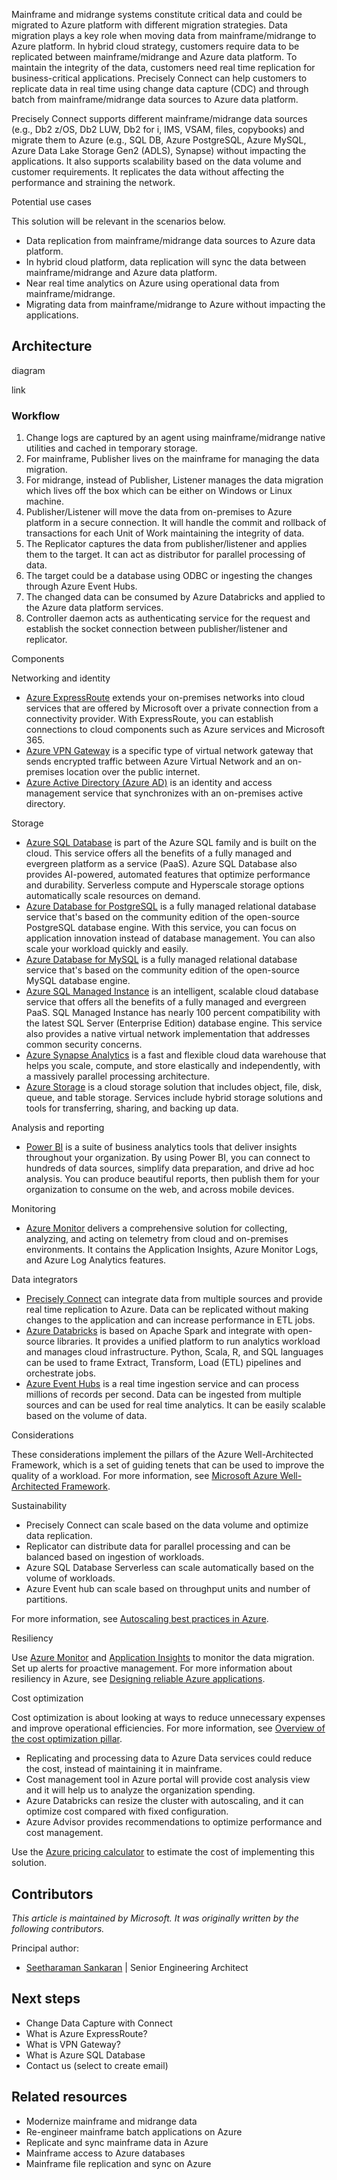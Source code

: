 Mainframe and midrange systems constitute critical data and could be migrated to Azure platform with different migration strategies. Data migration plays a key role when moving data from mainframe/midrange to Azure platform. In hybrid cloud strategy, customers require data to be replicated between mainframe/midrange and Azure data platform. To maintain the integrity of the data, customers need real time replication for business-critical applications. Precisely Connect can help customers to replicate data in real time using change data capture (CDC) and through batch from mainframe/midrange data sources to Azure data platform.

Precisely Connect supports different mainframe/midrange data sources (e.g., Db2 z/OS, Db2 LUW, Db2 for i, IMS, VSAM, files, copybooks) and migrate them to Azure (e.g., SQL DB, Azure PostgreSQL, Azure MySQL, Azure Data Lake Storage Gen2 (ADLS), Synapse) without impacting the applications. It also supports scalability based on the data volume and customer requirements. It replicates the data without affecting the performance and straining the network. 

Potential use cases

This solution will be relevant in the scenarios below.
- Data replication from mainframe/midrange data sources to Azure data platform.
- In hybrid cloud platform, data replication will sync the data between mainframe/midrange and Azure data platform.
- Near real time analytics on Azure using operational data from mainframe/midrange. 
- Migrating data from mainframe/midrange to Azure without impacting the applications.

## Architecture

diagram

link 

### Workflow 

1.	Change logs are captured by an agent using mainframe/midrange native utilities and cached in temporary storage.
2.	For mainframe, Publisher lives on the mainframe for managing the data migration.
3.	For midrange, instead of Publisher, Listener manages the data migration which lives off the box which can be either on Windows or Linux machine.
4.	Publisher/Listener will move the data from on-premises to Azure platform in a secure connection. It will handle the commit and rollback of transactions for each Unit of Work maintaining the integrity of data.
5.	The Replicator captures the data from publisher/listener and applies them to the target. It can act as distributor for parallel processing of data.
6.	The target could be a database using ODBC or ingesting the changes through Azure Event Hubs. 
7.	The changed data can be consumed by Azure Databricks and applied to the Azure data platform services.
8.	Controller daemon acts as authenticating service for the request and establish the socket connection between publisher/listener and replicator. 

Components

Networking and identity

- [Azure ExpressRoute](https://azure.microsoft.com/services/expressroute) extends your on-premises networks into cloud services that are offered by Microsoft over a private connection from a connectivity provider. With ExpressRoute, you can establish connections to cloud components such as Azure services and Microsoft 365.
- [Azure VPN Gateway](https://azure.microsoft.com/services/vpn-gateway) is a specific type of virtual network gateway that sends encrypted traffic between Azure Virtual Network and an on-premises location over the public internet.
- [Azure Active Directory (Azure AD)](https://azure.microsoft.com/services/active-directory) is an identity and access management service that synchronizes with an on-premises active directory.

Storage

- [Azure SQL Database](https://azure.microsoft.com/services/sql-database) is part of the Azure SQL family and is built on the cloud. This service offers all the benefits of a fully managed and evergreen platform as a service (PaaS). Azure SQL Database also provides AI-powered, automated features that optimize performance and durability. Serverless compute and Hyperscale storage options automatically scale resources on demand.
- [Azure Database for PostgreSQL](https://azure.microsoft.com/services/postgresql) is a fully managed relational database service that's based on the community edition of the open-source PostgreSQL database engine. With this service, you can focus on application innovation instead of database management. You can also scale your workload quickly and easily.
- [Azure Database for MySQL](https://azure.microsoft.com/services/mysql) is a fully managed relational database service that's based on the community edition of the open-source MySQL database engine.
- [Azure SQL Managed Instance](https://azure.microsoft.com/products/azure-sql/managed-instance) is an intelligent, scalable cloud database service that offers all the benefits of a fully managed and evergreen PaaS. SQL Managed Instance has nearly 100 percent compatibility with the latest SQL Server (Enterprise Edition) database engine. This service also provides a native virtual network implementation that addresses common security concerns.
- [Azure Synapse Analytics](https://azure.microsoft.com/services/synapse-analytics) is a fast and flexible cloud data warehouse that helps you scale, compute, and store elastically and independently, with a massively parallel processing architecture.
- [Azure Storage](https://azure.microsoft.com/product-categories/storage) is a cloud storage solution that includes object, file, disk, queue, and table storage. Services include hybrid storage solutions and tools for transferring, sharing, and backing up data.

Analysis and reporting

- [Power BI](https://powerbi.microsoft.com) is a suite of business analytics tools that deliver insights throughout your organization. By using Power BI, you can connect to hundreds of data sources, simplify data preparation, and drive ad hoc analysis. You can produce beautiful reports, then publish them for your organization to consume on the web, and across mobile devices.

Monitoring

- [Azure Monitor](https://azure.microsoft.com/services/monitor) delivers a comprehensive solution for collecting, analyzing, and acting on telemetry from cloud and on-premises environments. It contains the Application Insights, Azure Monitor Logs, and Azure Log Analytics features.

Data integrators

- [Precisely Connect](https://www.precisely.com/product/precisely-connect/connect) can integrate data from multiple sources and provide real time replication to Azure. Data can be replicated without making changes to the application and can increase performance in ETL jobs.
- [Azure Databricks](https://azure.microsoft.com/products/databricks) is based on Apache Spark and integrate with open-source libraries. It provides a unified platform to run analytics workload and manages cloud infrastructure. Python, Scala, R, and SQL languages can be used to frame Extract, Transform, Load (ETL) pipelines and orchestrate jobs.
- [Azure Event Hubs]() is a real time ingestion service and can process millions of records per second. Data can be ingested from multiple sources and can be used for real time analytics. It can be easily scalable based on the volume of data.  

Considerations

These considerations implement the pillars of the Azure Well-Architected Framework, which is a set of guiding tenets that can be used to improve the quality of a workload. For more information, see [Microsoft Azure Well-Architected Framework](/azure/architecture/framework).

Sustainability

- Precisely Connect can scale based on the data volume and optimize data replication.
- Replicator can distribute data for parallel processing and can be balanced based on ingestion of workloads.
- Azure SQL Database Serverless can scale automatically based on the volume of workloads.
- Azure Event hub can scale based on throughput units and number of partitions.

For more information, see [Autoscaling best practices in Azure](../../best-practices/auto-scaling.md).

Resiliency

Use [Azure Monitor](https://azure.microsoft.com/services/monitor) and [Application Insights](/azure/azure-monitor/app/app-insights-overview) to monitor the data migration. Set up alerts for proactive management. For more information about resiliency in Azure, see [Designing reliable Azure applications](/azure/architecture/framework/resiliency/app-design).

Cost optimization

Cost optimization is about looking at ways to reduce unnecessary expenses and improve operational efficiencies. For more information, see [Overview of the cost optimization pillar](/azure/architecture/framework/cost/overview). 

- Replicating and processing data to Azure Data services could reduce the cost, instead of maintaining it in mainframe.
- Cost management tool in Azure portal will provide cost analysis view and it will help us to analyze the organization spending.
- Azure Databricks can resize the cluster with autoscaling, and it can optimize cost compared with fixed configuration.
- Azure Advisor provides recommendations to optimize performance and cost management.

Use the [Azure pricing calculator](https://azure.microsoft.com/pricing/calculator) to estimate the cost of implementing this solution.

## Contributors

*This article is maintained by Microsoft. It was originally written by the following contributors.*

Principal author:
- [Seetharaman Sankaran](https://www.linkedin.com/in/seetharamsan) | Senior Engineering Architect

## Next steps
- Change Data Capture with Connect
- What is Azure ExpressRoute?
- What is VPN Gateway?
- What is Azure SQL Database
- Contact us (select to create email)

## Related resources

- Modernize mainframe and midrange data
- Re-engineer mainframe batch applications on Azure
- Replicate and sync mainframe data in Azure
- Mainframe access to Azure databases
- Mainframe file replication and sync on Azure

